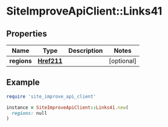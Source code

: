 # SiteImproveApiClient::Links41

## Properties

| Name | Type | Description | Notes |
| ---- | ---- | ----------- | ----- |
| **regions** | [**Href211**](Href211.md) |  | [optional] |

## Example

```ruby
require 'site_improve_api_client'

instance = SiteImproveApiClient::Links41.new(
  regions: null
)
```

